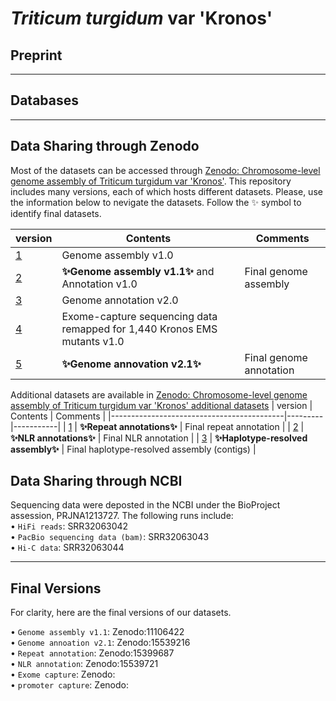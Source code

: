 # *Triticum turgidum* var 'Kronos'


## Preprint


---
## Databases


---
## Data Sharing through Zenodo

Most of the datasets can be accessed through [Zenodo: Chromosome-level genome assembly of Triticum turgidum var 'Kronos'](https://zenodo.org/records/10215402). This repository includes many versions, each of which hosts different datasets. Please, use the information below to nevigate the datasets. Follow the ✨ symbol to identify final datasets.  

| version                                   | Contents | Comments |
|-------------------------------------------|---------|-----------|
| [1](https://zenodo.org/records/10215402)  | Genome assembly v1.0  |  |
| [2](https://zenodo.org/records/11106422)  | **✨Genome assembly v1.1✨** and Annotation v1.0 | Final genome assembly  |
| [3](https://zenodo.org/records/14189805)  | Genome annotation v2.0  |  |
| [4](https://zenodo.org/records/14853918)  | Exome-capture sequencing data remapped for 1,440 Kronos EMS mutants v1.0 |
| [5](https://zenodo.org/records/15539216)  | **✨Genome annovation v2.1✨** | Final genome annotation |


Additional datasets are available in [Zenodo: Chromosome-level genome assembly of Triticum turgidum var 'Kronos' additional datasets](https://zenodo.org/records/15399687)
| version                                   | Contents | Comments |
|-------------------------------------------|---------|-----------|
| [1](https://zenodo.org/records/15399687)  | **✨Repeat annotations✨**  | Final repeat annotation |
| [2](https://zenodo.org/records/15539721)  | **✨NLR annotations✨** | Final NLR annotation | 
| [3](https://zenodo.org/records/15644987)  | **✨Haplotype-resolved assembly✨** | Final haplotype-resolved assembly (contigs) | 

## Data Sharing through NCBI
Sequencing data were deposted in the NCBI under the BioProject assession, PRJNA1213727. The following runs include:  
• `HiFi reads`: SRR32063042  
• `PacBio sequencing data (bam)`: SRR32063043  
• `Hi-C data`: SRR32063044  

---
## Final Versions
For clarity, here are the final versions of our datasets.

• `Genome assembly v1.1`: Zenodo:11106422  
• `Genome annoation v2.1`: Zenodo:15539216  
• `Repeat annotation`: Zenodo:15399687  
• `NLR annotation`: Zenodo:15539721  
• `Exome capture`: Zenodo:  
• `promoter capture`: Zenodo:  


